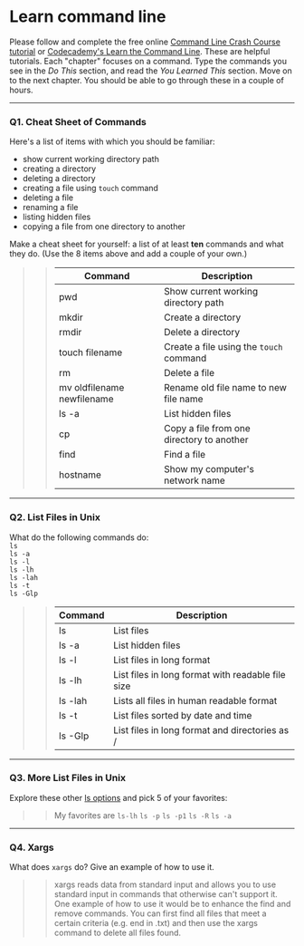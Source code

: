 # Learn command line

Please follow and complete the free online [Command Line Crash Course
tutorial](https://web.archive.org/web/20160708171659/http://cli.learncodethehardway.org/book/) or [Codecademy's Learn the Command Line](https://www.codecademy.com/learn/learn-the-command-line). These are helpful tutorials. Each "chapter" focuses on a command. Type the commands you see in the _Do This_ section, and read the _You Learned This_ section. Move on to the next chapter. You should be able to go through these in a couple of hours.

---

### Q1.  Cheat Sheet of Commands  

Here's a list of items with which you should be familiar:  
* show current working directory path
* creating a directory
* deleting a directory
* creating a file using `touch` command
* deleting a file
* renaming a file
* listing hidden files
* copying a file from one directory to another

Make a cheat sheet for yourself: a list of at least **ten** commands and what they do.  (Use the 8 items above and add a couple of your own.) 

> > Command | Description
> > ------- | ----------
> > pwd | Show current working directory path
> > mkdir | Create a directory
> > rmdir | Delete a directory
> > touch filename | Create a file using the `touch` command
> > rm | Delete a file
> > mv oldfilename newfilename | Rename old file name to new file name
> > ls -a | List hidden files
> > cp | Copy a file from one directory to another
> > find | Find a file
> > hostname | Show my computer's network name

---

### Q2.  List Files in Unix   

What do the following commands do:  
`ls`  
`ls -a`  
`ls -l`  
`ls -lh`  
`ls -lah`  
`ls -t`  
`ls -Glp`  

> > Command | Description
> > ------- | ----------
> > ls | List files
> > ls -a | List hidden files
> > ls -l | List files in long format
> > ls -lh | List files in long format with readable file size
> > ls -lah | Lists all files in human readable format
> > ls -t | List files sorted by date and time
> > ls -Glp | List files in long format and directories as /

---

### Q3.  More List Files in Unix  

Explore these other [ls options](http://www.techonthenet.com/unix/basic/ls.php) and pick 5 of your favorites:

> > My favorites are `ls-lh` `ls -p` `ls -p1` `ls -R` `ls -a`

---

### Q4.  Xargs   

What does `xargs` do? Give an example of how to use it.

> > xargs reads data from standard input and allows you to use standard input in commands that otherwise can't support it. One example of how to use it would be to enhance the find and remove commands. You can first find all files that meet a certain criteria (e.g. end in .txt) and then use the xargs command to delete all files found.

 

